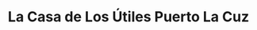 ---
title: "La Casa de Los Útiles Puerto La Cuz"
url: /puerto-la-cruz/la-casa-de-los-utiles-puerto-la-cuz/
shop: menaje del hogar
---